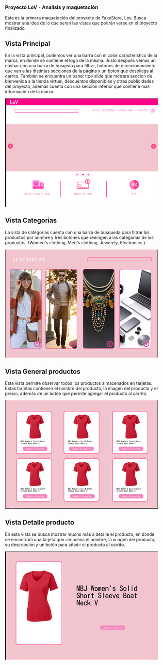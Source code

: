 ### Proyecto LoV - Analisis y maquetación

Esta es la primera maquetación del proyecto de FakeStore, Lov. Busca mostrar una idea de lo que seran las vistas que podrán verse en el proyecto finalizado.

## Vista Principal
En la vista principal, podemos ver una barra con el color caracteristico de la marca, en donde se contiene el logo de la misma.
Justo después vemos un navbar con una barra de busqeda para filtrar, botones de direccionamiento que van a las distintas secciones de la página y un boton que despliega al carrito.
También se encuentra un baner tipo slide que motrará seccion de bienvenida a la tienda virtual, descuentos disponibles y otras publicidades del proyecto, además cuenta con una sección inferior que contiene mas información de la marca.


![Vista principal](image.png)

## Vista Categorias

La vista de categorias cuenta con una barra de busqueda para filtrar los productos por nombre y tres botones que redirigen a las categorias de los productos. (Women's clothing, Men's clothing, Jewerely, Electronics.)

![Vista Categorias](image-1.png)

## Vista General productos

Esta vista permite observar todos los productos almacenados en tarjetas. Estas tarjetas contienen el nombre del producto, la imagen del producto y el precio, además de un botón que permite agregar el producto al carrito.

![Vista general de productos](image-2.png)

## Vista Detalle producto

En esta vista se busca mostrar mucho más a detalle el producto, en dónde se encontrará una tarjeta que almacena el nombre, la imagen del producto, su descripción y un botón para añadir el producto al carrito.

![Vista al detalle del producto](image-3.png)



